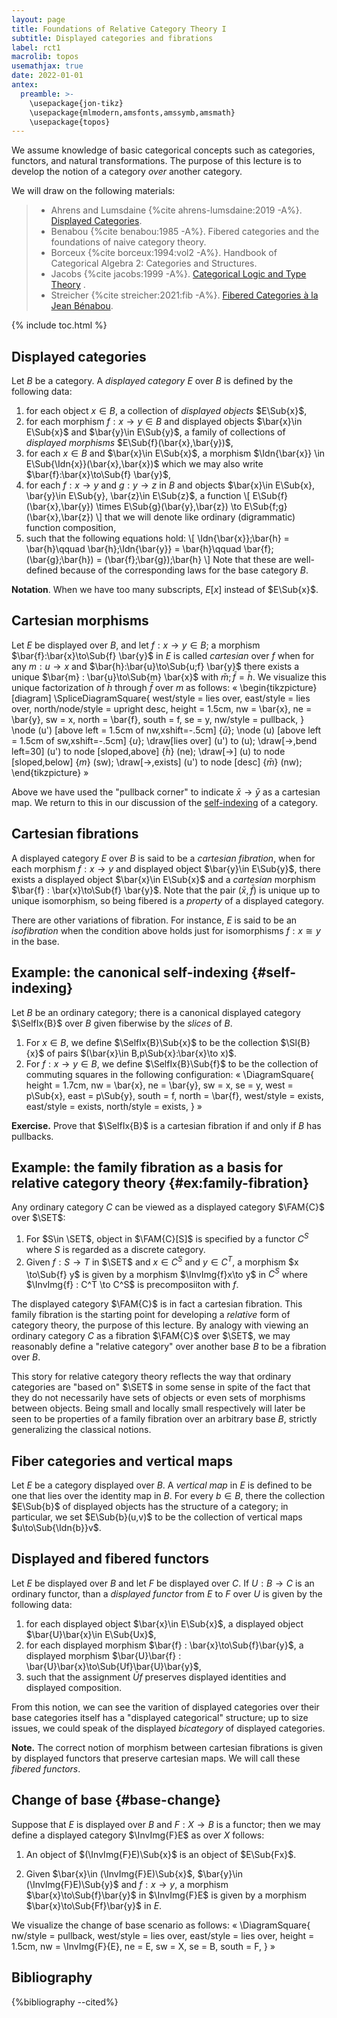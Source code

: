 ```yaml
---
layout: page
title: Foundations of Relative Category Theory I
subtitle: Displayed categories and fibrations
label: rct1
macrolib: topos
usemathjax: true
date: 2022-01-01
antex:
  preamble: >-
    \usepackage{jon-tikz}
    \usepackage{mlmodern,amsfonts,amssymb,amsmath}
    \usepackage{topos}
---
```


We assume knowledge of basic categorical concepts such as categories, functors,
and natural transformations. The purpose of this lecture is to develop the
notion of a category *over* another category.

We will draw on the following materials:

> - Ahrens and Lumsdaine {%cite ahrens-lumsdaine:2019 -A%}. [Displayed Categories](https://arxiv.org/abs/1705.04296).
> - Benabou {%cite benabou:1985 -A%}. Fibered categories and the foundations of naive category theory.
> - Borceux {%cite borceux:1994:vol2 -A%}. Handbook of Categorical Algebra 2: Categories and Structures.
> - Jacobs {%cite jacobs:1999 -A%}.  [Categorical Logic and Type Theory](https://people.mpi-sws.org/~dreyer/courses/catlogic/jacobs.pdf) .
> - Streicher {%cite streicher:2021:fib -A%}. [Fibered Categories à la Jean Bénabou](https://www2.mathematik.tu-darmstadt.de/~streicher/FIBR/FiBo.pdf).

{% include toc.html %}


## Displayed categories

Let $B$ be a category. A *displayed category* $E$ over $B$ is defined by the
following data:
1. for each object $x\in B$, a collection of *displayed objects* $E\Sub{x}$,
2. for each morphism $f : x \to y\in B$ and displayed objects $\bar{x}\in E\Sub{x}$ and
   $\bar{y}\in E\Sub{y}$, a family of collections of *displayed morphisms* $E\Sub{f}(\bar{x},\bar{y})$,
3. for each $x\in B$ and $\bar{x}\in E\Sub{x}$, a morphism $\Idn{\bar{x}} \in
   E\Sub{\Idn{x}}(\bar{x},\bar{x})$ which we may also write $\bar{f}:\bar{x}\to\Sub{f} \bar{y}$,
4. for each $f : x \to y$ and $g:y \to z$ in $B$ and objects $\bar{x}\in E\Sub{x}, \bar{y}\in
   E\Sub{y}, \bar{z}\in E\Sub{z}$, a function
    \\[
      E\Sub{f}(\bar{x},\bar{y}) \times E\Sub{g}(\bar{y},\bar{z}) \to E\Sub{f;g}(\bar{x},\bar{z})
    \\]
   that we will denote like ordinary (digrammatic) function composition,
5. such that the following equations hold:
  \\[
      \Idn{\bar{x}};\bar{h} = \bar{h}\qquad
      \bar{h};\Idn{\bar{y}} = \bar{h}\qquad
      \bar{f};(\bar{g};\bar{h}) = (\bar{f};\bar{g});\bar{h}
  \\]
Note that these are well-defined because of the corresponding
laws for the base category $B$.


**Notation**. When we have too many subscripts, $E[x]$ instead of $E\Sub{x}$.


## Cartesian morphisms

Let $E$ be displayed over $B$, and let $f:x\to y \in B$; a morphism
$\bar{f}:\bar{x}\to\Sub{f} \bar{y}$ in $E$ is called *cartesian* over $f$ when for
any $m:u\to x$ and $\bar{h}:\bar{u}\to\Sub{u;f} \bar{y}$ there exists a unique
$\bar{m} : \bar{u}\to\Sub{m} \bar{x}$ with $\bar{m};\bar{f} = \bar{h}$. We visualize
this unique factorization of $\bar{h}$ through $\bar{f}$ over $m$ as follows:
«
  \begin{tikzpicture}[diagram]
    \SpliceDiagramSquare{
      west/style = lies over,
      east/style = lies over,
      north/node/style = upright desc,
      height = 1.5cm,
      nw = \bar{x},
      ne = \bar{y},
      sw = x,
      north = \bar{f},
      south = f,
      se = y,
      nw/style = pullback,
    }
    \node (u') [above left = 1.5cm of nw,xshift=-.5cm] {$\bar{u}$};
    \node (u) [above left = 1.5cm of sw,xshift=-.5cm] {$u$};
    \draw[lies over] (u') to (u);
    \draw[->,bend left=30] (u') to node [sloped,above] {$\bar{h}$} (ne);
    \draw[->] (u) to node [sloped,below] {$m$} (sw);
    \draw[->,exists] (u') to node [desc] {$\bar{m}$} (nw);
  \end{tikzpicture}
»

Above we have used the "pullback corner" to indicate $\bar{x}\to\bar{y}$ as a cartesian map. We return to this in our discussion of the [self-indexing](#self-indexing) of a category.


## Cartesian fibrations

A displayed category $E$ over $B$ is said to be a *cartesian fibration*, when
for each morphism $f : x \to y$ and displayed object $\bar{y}\in E\Sub{y}$, there
exists a displayed object $\bar{x}\in E\Sub{x}$ and a *cartesian* morphism
$\bar{f} : \bar{x}\to\Sub{f} \bar{y}$. Note that the pair $(\bar{x},\bar{f})$ is unique up to
unique isomorphism, so being fibered is a *property* of a displayed category.

There are other variations of fibration. For instance, $E$ is said to be an
*isofibration* when the condition above holds just for isomorphisms $f : x
\cong y$ in the base.

## Example: the canonical self-indexing {#self-indexing}

Let $B$ be an ordinary category; there is a canonical displayed category
$\SelfIx{B}$ over $B$ given fiberwise by the *slices* of $B$.
1. For $x\in B$, we define $\SelfIx{B}\Sub{x}$ to be the collection $\Sl{B}{x}$
   of pairs $(\bar{x}\in B,p\Sub{x}:\bar{x}\to x)$.
2. For $f : x\to y\in B$, we define $\SelfIx{B}\Sub{f}$ to be the collection of
   commuting squares in the following configuration:
«
  \DiagramSquare{
    height = 1.7cm,
    nw = \bar{x},
    ne = \bar{y},
    sw = x,
    se = y,
    west = p\Sub{x},
    east = p\Sub{y},
    south = f,
    north = \bar{f},
    west/style = exists,
    east/style = exists,
    north/style = exists,
  }
»

**Exercise.** Prove that $\SelfIx{B}$ is a cartesian fibration if and only if $B$ has pullbacks.


## Example: the family fibration as a basis for relative category theory {#ex:family-fibration}

Any ordinary category $C$ can be viewed as a displayed category $\FAM{C}$ over $\SET$:

1. For $S\in \SET$, object in $\FAM{C}[S]$ is specified by a functor $C^S$
   where $S$ is regarded as a discrete category.
2. Given $f : S \to T$ in $\SET$ and $x\in C^S$ and $y\in C^T$, a morphism
   $x \to\Sub{f} y$ is given by a morphism $\InvImg{f}x\to y$ in $C^S$ where
   $\InvImg{f} : C^T \to C^S$ is precomposiiton with $f$.

The displayed category $\FAM{C}$ is in fact a cartesian fibration. This family
fibration is the starting point for developing a *relative* form of category
theory, the purpose of this lecture. By analogy with viewing an ordinary
category $C$ as a fibration $\FAM{C}$ over $\SET$, we may reasonably define a
"relative category" over another base $B$ to be a fibration over $B$.

This story for relative category theory reflects the way that ordinary
categories are "based on" $\SET$ in some sense in spite of the fact that they
do not necessarily have sets of objects or even sets of morphisms between
objects. Being small and locally small respectively will later be seen to be
properties of a family fibration over an arbitrary base $B$, strictly
generalizing the classical notions.


## Fiber categories and vertical maps

Let $E$ be a category displayed over $B$. A *vertical map* in $E$ is defined to be one that
lies over the identity map in $B$.
For every $b\in B$, there the collection $E\Sub{b}$ of displayed objects has the
structure of a category; in particular, we set $E\Sub{b}(u,v)$ to be the collection
of vertical maps $u\to\Sub{\Idn{b}}v$.


## Displayed and fibered functors

Let $E$ be displayed over $B$ and let $F$ be displayed over $C$. If $U:B \to C$
is an ordinary functor, than a *displayed functor* from $E$ to $F$ over $U$ is
given by the following data:

1. for each displayed object $\bar{x}\in E\Sub{x}$, a displayed object $\bar{U}\bar{x}\in E\Sub{Ux}$,
2. for each displayed morphism $\bar{f} : \bar{x}\to\Sub{f}\bar{y}$, a displayed morphism $\bar{U}\bar{f} : \bar{U}\bar{x}\to\Sub{Uf}\bar{U}\bar{y}$,
3. such that the assignment $\bar{U}f$ preserves displayed identities and displayed composition.

From this notion, we can see the varition of displayed categories over their
base categories itself has a "displayed categorical" structure; up to size
issues, we could speak of the displayed *bicategory* of displayed categories.

**Note.** The correct notion of morphism between cartesian fibrations is given
by displayed functors that preserve cartesian maps. We will call these *fibered
functors*.

## Change of base {#base-change}

Suppose that $E$ is displayed over $B$ and $F : X\to B$ is a
functor; then we may define a displayed category $\InvImg{F}E$ as over $X$ follows:

1. An object of $(\InvImg{F}E)\Sub{x}$ is an object of $E\Sub{Fx}$.

2. Given $\bar{x}\in (\InvImg{F}E)\Sub{x}$, $\bar{y}\in (\InvImg{F}E)\Sub{y}$ and $f : x
   \to y$, a morphism $\bar{x}\to\Sub{f}\bar{y}$ in $\InvImg{F}E$ is given by a morphism $\bar{x}\to\Sub{Ff}\bar{y}$ in $E$.

We visualize the change of base scenario as follows:
«
\DiagramSquare{
  nw/style = pullback,
  west/style = lies over,
  east/style = lies over,
  height = 1.5cm,
  nw = \InvImg{F}{E},
  ne = E,
  sw = X,
  se = B,
  south = F,
}
»


## Bibliography
{%bibliography --cited%}
